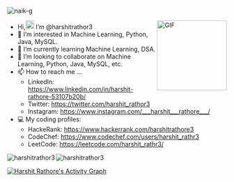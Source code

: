 <p align="left"> <img src="https://komarev.com/ghpvc/?username=harshitrathor3&label=Profile%20views&color=0e75b6&style=flat" alt="naik-g" /> </p>



<img align="right" alt="GIF" height="160px" src="https://media.giphy.com/media/du3J3cXyzhj75IOgvA/giphy.gif" />




- Hi,<img hei src="https://raw.githubusercontent.com/MartinHeinz/MartinHeinz/master/wave.gif" width="20px" height="20px">  I’m @harshitrathor3
- 👀 I’m interested in Machine Learning, Python, Java, MySQL.
- 🌱 I’m currently learning Machine Learning, DSA.
- 💞️ I’m looking to collaborate on Machine Learning, Python, Java, MySQL, etc.
- 📫 How to reach me ...
  - LinkedIn: https://www.linkedin.com/in/harshit-rathore-53107b20b/
  - Twitter: https://twitter.com/harshit_rathor3
  - Instagram: https://www.instagram.com/___harshit___rathore___/
- 💻 My coding profiles:
  - HackeRank: https://www.hackerrank.com/harshitrathore3
  - CodeChef: https://www.codechef.com/users/harshit_rathr3
  - LeetCode: https://leetcode.com/harshit_rathr3/



<p><img align="left" src="https://github-readme-stats.vercel.app/api/top-langs?username=harshitrathor3&show_icons=true&locale=en&layout=compact" alt="harshitrathor3" /></p>




<p><img align="center" src="https://github-readme-streak-stats.herokuapp.com/?user=harshitrathor3&" alt="harshitrathor3" /></p>




<a href="https://github.com/harshitrathor3/github-readme-activity-graph"><img alt="Harshit Rathore's Activity Graph" src="https://activity-graph.herokuapp.com/graph?username=harshitrathor3" /></a>







<!---
harshitrathor3/harshitrathor3 is a ✨ special ✨ repository because its `README.md` (this file) appears on your GitHub profile.
You can click the Preview link to take a look at your changes.
--->
